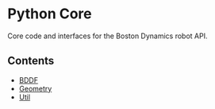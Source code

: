 <!--
Copyright (c) 2023 Boston Dynamics, Inc.  All rights reserved.

Downloading, reproducing, distributing or otherwise using the SDK Software
is subject to the terms and conditions of the Boston Dynamics Software
Development Kit License (20191101-BDSDK-SL).
-->

# Python Core

Core code and interfaces for the Boston Dynamics robot API.

## Contents

- [BDDF](bddf/README)
- [Geometry](geometry)
- [Util](util)
